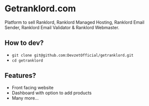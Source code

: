 # Getranklord.com
Platform to sell Ranklord, Ranklord Managed Hosting, Ranklord Email Sender, Ranklord Email Validator & Ranklord Webmaster.


## How to dev?
- `git clone git@github.com:DevzetOfficial/getranklord.git`
- `cd getranklord`


## Features?
- Front facing website
- Dashboard with option to add products
- Many more...
